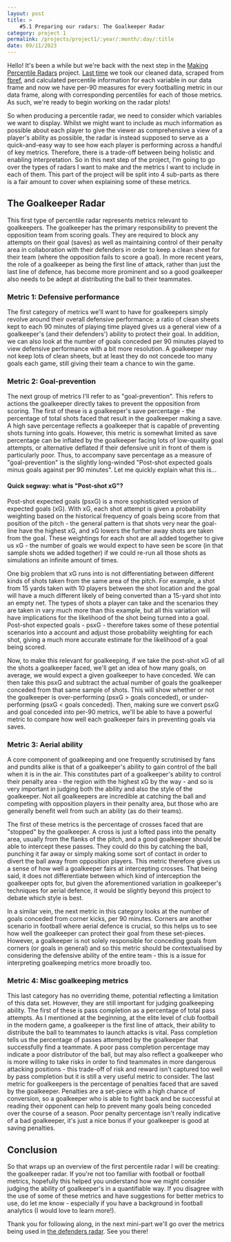 ```yaml
---
layout: post
title: >
    #5.1 Preparing our radars: The Goalkeeper Radar
category: project 1
permalink: /projects/project1/:year/:month/:day/:title
date: 09/11/2023
---
```


Hello! It's been a while but we're back with the next step in the <a id="otherpage-link" href="{{site.baseurl}}/projects/project1">Making Percentile Radars</a> project. <a id="otherpage-link" href="{{site.baseurl}}/projects/project1/2023/08/05/project1-post4">Last time</a> we took our cleaned data, scraped from <a id="text-link" href="https://fbref.com/en/">fbref</a>, and calculated percentile information for each variable in our data frame and now we have per-90 measures for every footballing metric in our data frame, along with corresponding percentiles for each of those metrics. As such, we're ready to begin working on the radar plots!

So when producing a percentile radar, we need to consider which variables we want to display. Whilst we might want to include as much information as possible about each player to give the viewer as comprehensive a view of a player's ability as possible, the radar is instead supposed to serve as a quick-and-easy way to see how each player is performing across a handful of key metrics. Therefore, there is a trade-off between being holistic and enabling interpretation. So in this next step of the project, I'm going to go over the types of radars I want to make and the metrics I want to include in each of them. This part of the project will be split into 4 sub-parts as there is a fair amount to cover when explaining some of these metrics.

## The Goalkeeper Radar

This first type of percentile radar represents metrics relevant to goalkeepers. The goalkeeper has the primary responsibility to prevent the opposition team from scoring goals. They are required to block any attempts on their goal (saves) as well as maintaining control of their penalty area in collaboration with their defenders in order to keep a clean sheet for their team (where the opposition fails to score a goal). In more recent years, the role of a goalkeeper as being the first line of attack, rather than just the last line of defence, has become more prominent and so a good goalkeeper also needs to be adept at distributing the ball to their teammates. 

### Metric 1: Defensive performance

The first category of metrics we'll want to have for goalkeepers simply revolve around their overall defensive performance: a ratio of clean sheets kept to each 90 minutes of playing time played gives us a general view of a goalkeeper's (and their defenders') ability to protect their goal. In addition, we can also look at the number of goals conceded per 90 minutes played to view defensive performance with a bit more resolution. A goalkeeper may not keep lots of clean sheets, but at least they do not concede too many goals each game, still giving their team a chance to win the game.

### Metric 2: Goal-prevention

The next group of metrics I'll refer to as "goal-prevention". This refers to actions the goalkeeper directly takes to prevent the opposition from scoring. The first of these is a goalkeeper's save percentage - the percentage of total shots faced that result in the goalkeeper making a save. A high save percentage reflects a goalkeeper that is capable of preventing shots turning into goals. However, this metric is somewhat limited as save percentage can be inflated by the goalkeeper facing lots of low-quality goal attempts, or alternative deflated if their defensive unit in front of them is particularly poor. Thus, to accompany save percentage as a measure of "goal-prevention" is the slightly long-winded "Post-shot expected goals minus goals against per 90 minutes". Let me quickly explain what this is...

#### Quick segway: what is "Post-shot xG"?

Post-shot expected goals (psxG) is a more sophisticated version of expected goals (xG). With xG, each shot attempt is given a probability weighting based on the historical frequency of goals being score from that position of the pitch - the general pattern is that shots very near the goal-line have the highest xG, and xG lowers the further away shots are taken from the goal. These weightings for each shot are all added together to give us xG - the number of goals we would expect to have seen be score (in that sample shots we added together) if we could re-run all those shots as simulations an infinite amount of times. 

One big problem that xG runs into is not differentiating between different kinds of shots taken from the same area of the pitch. For example, a shot from 15 yards taken with 10 players between the shot location and the goal will have a much different likely of being converted than a 15-yard shot into an empty net. The types of shots a player can take and the scenarios they are taken in vary much more than this example, but all this variation will have implications for the likelihood of the shot being turned into a goal. Post-shot expected goals - psxG - therefore takes some of these potential scenarios into a account and adjust those probability weighting for each shot, giving a much more accurate estimate for the likelihood of a goal being scored. 

Now, to make this relevant for goalkeeping, if we take the post-shot xG of all the shots a goalkeeper faced, we'll get an idea of how many goals, on average, we would expect a given goalkeeper to have conceded. We can then take this psxG and subtract the actual number of goals the goalkeeper conceded from that same sample of shots. This will show whether or not the goalkeeper is over-performing (psxG > goals conceded), or under-performing (psxG < goals conceded). Then, making sure we convert psxG and goal conceded into per-90 metrics, we'll be able to have a powerful metric to compare how well each goalkeeper fairs in preventing goals via saves.

### Metric 3: Aerial ability

A core component of goalkeeping and one frequently scrutinised by fans and pundits alike is that of a goalkeeper's ability to gain control of the ball when it is in the air. This constitutes part of a goalkeeper's ability to control their penalty area - the region with the highest xG by the way - and so is very important in judging both the ability and also the style of the goalkeeper. Not all goalkeepers are incredible at catching the ball and competing with opposition players in their penalty area, but those who are generally benefit well from such an ability (as do their teams).

The first of these metrics is the percentage of crosses faced that are "stopped" by the goalkeeper. A cross is just a lofted pass into the penalty area, usually from the flanks of the pitch, and a good goalkeeper should be able to intercept these passes. They could do this by catching the ball, punching it far away or simply making some sort of contact in order to divert the ball away from opposition players. This metric therefore gives us a sense of how well a goalkeeper fairs at intercepting crosses. That being said, it does not differentiate between which kind of interception the goalkeeper opts for, but given the aforementioned variation in goalkeeper's techniques for aerial defence, it would be slightly beyond this project to debate which style is best.

In a similar vein, the next metric in this category looks at the number of goals conceded from corner kicks, per 90 minutes. Corners are another scenario in football where aerial defence is crucial, so this helps us to see how well the goalkeeper can protect their goal from these set-pieces. However, a goalkeeper is not solely responsible for conceding goals from corners (or goals in general) and so this metric should be contextualised by considering the defensive ability of the entire team - this is a issue for interpreting goalkeeping metrics more broadly too.

### Metric 4: Misc goalkeeping metrics

This last category has no overriding theme, potential reflecting a limitation of this data set. However, they are still important for judging goalkeeping ability. The first of these is pass completion as a percentage of total pass attempts. As I mentioned at the beginning, at the elite level of club football in the modern game, a goalkeeper is the first line of attack, their ability to distribute the ball to teammates to launch attacks is vital. Pass completion tells us the percentage of passes attempted by the goalkeeper that successfully find a teammate. A poor pass completion percentage may indicate a poor distributor of the ball, but may also reflect a goalkeeper who is more willing to take risks in order to find teammates in more dangerous attacking positions - this trade-off of risk and reward isn't captured too well by pass completion but it is still a very useful metric to consider. The last metric for goalkeepers is the percentage of penalties faced that are saved by the goalkeeper. Penalties are a set-piece with a high chance of conversion, so a goalkeeper who is able to fight back and be successful at reading their opponent can help to prevent many goals being conceded over the course of a season. Poor penalty percentage isn't really indicative of a bad goalkeeper, it's just a nice bonus if your goalkeeper is good at saving penalties. 

## Conclusion

So that wraps up an overview of the first percentile radar I will be creating: the goalkeeper radar. If you're not too familiar with football or football metrics, hopefully this helped you understand how we might consider judging the ability of goalkeeper's in a quantifiable way. If you disagree with the use of some of these metrics and have suggestions for better metrics to use, do let me know - especially if you have a background in football analytics (I would love to learn more!).

Thank you for following along, in the next mini-part we'll go over the metrics being used in <a id="otherpage-link" href="{{site.baseurl}}/projects/project1/2023/12/20/project1-post5-2">the defenders radar</a>. See you there!